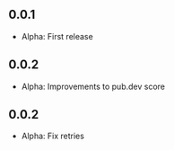 ## 0.0.1

* Alpha: First release

## 0.0.2

* Alpha: Improvements to pub.dev score

## 0.0.2

* Alpha: Fix retries
